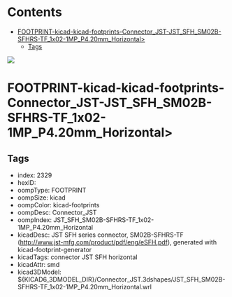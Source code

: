 



Contents
========

* [FOOTPRINT-kicad-kicad-footprints-Connector_JST-JST_SFH_SM02B-SFHRS-TF_1x02-1MP_P4.20mm_Horizontal>](#footprint-kicad-kicad-footprints-connector_jst-jst_sfh_sm02b-sfhrs-tf_1x02-1mp_p420mm_horizontal)
	* [Tags](#tags)
  
![][im]
# FOOTPRINT-kicad-kicad-footprints-Connector_JST-JST_SFH_SM02B-SFHRS-TF_1x02-1MP_P4.20mm_Horizontal>

## Tags

- index: 2329
- hexID: 
- oompType: FOOTPRINT
- oompSize: kicad
- oompColor: kicad-footprints
- oompDesc: Connector_JST
- oompIndex: JST_SFH_SM02B-SFHRS-TF_1x02-1MP_P4.20mm_Horizontal
- kicadDesc: JST SFH series connector, SM02B-SFHRS-TF (http://www.jst-mfg.com/product/pdf/eng/eSFH.pdf), generated with kicad-footprint-generator
- kicadTags: connector JST SFH horizontal
- kicadAttr: smd
- kicad3DModel: ${KICAD6_3DMODEL_DIR}/Connector_JST.3dshapes/JST_SFH_SM02B-SFHRS-TF_1x02-1MP_P4.20mm_Horizontal.wrl



[im]: image.png
